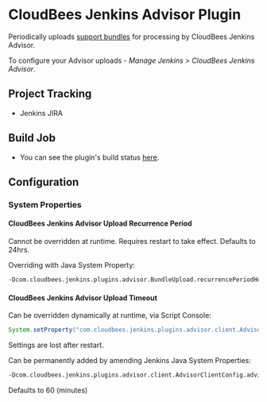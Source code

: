 # CloudBees Jenkins Advisor Plugin

Periodically uploads [support bundles](https://wiki.jenkins.io/display/JENKINS/Support+Core+Plugin) for processing by CloudBees Jenkins Advisor.

To configure your Advisor uploads - *Manage Jenkins > CloudBees Jenkins Advisor*.

## Project Tracking

* Jenkins JIRA

## Build Job

* You can see the plugin's build status [here](https://ci.jenkins.io/job/Plugins/job/cloudbees-advisor-plugin/).

## Configuration

### System Properties

#### CloudBees Jenkins Advisor Upload Recurrence Period

Cannot be overridden at runtime. Requires restart to take effect. Defaults to 24hrs.

Overriding with Java System Property:

```bash
-Dcom.cloudbees.jenkins.plugins.advisor.BundleUpload.recurrencePeriodHours=1
```

#### CloudBees Jenkins Advisor Upload Timeout

Can be overridden dynamically at runtime, via Script Console:

```java
System.setProperty("com.cloudbees.jenkins.plugins.advisor.client.AdvisorClientConfig.advisorUploadTimeoutMinutes", "120");
```

Settings are lost after restart.

Can be permanently added by amending Jenkins Java System Properties:

```bash
-Dcom.cloudbees.jenkins.plugins.advisor.client.AdvisorClientConfig.advisorUploadTimeoutMinutes=120
```

Defaults to 60 (minutes)

